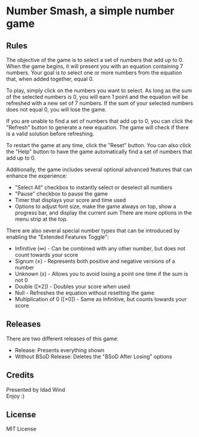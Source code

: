 # Number Smash, a simple number game

## Rules
The objective of the game is to select a set of numbers that add up to 0. When the game begins, it will present you with an equation containing 7 numbers. Your goal is to select one or more numbers from the equation that, when added together, equal 0.

To play, simply click on the numbers you want to select. As long as the sum of the selected numbers is 0, you will earn 1 point and the equation will be refreshed with a new set of 7 numbers. If the sum of your selected numbers does not equal 0, you will lose the game.

If you are unable to find a set of numbers that add up to 0, you can click the "Refresh" button to generate a new equation. The game will check if there is a valid solution before refreshing.

To restart the game at any time, click the "Reset" button. You can also click the "Help" button to have the game automatically find a set of numbers that add up to 0.

Additionally, the game includes several optional advanced features that can enhance the experience:

- "Select All" checkbox to instantly select or deselect all numbers
- "Pause" checkbox to pause the game 
- Timer that displays your score and time used
- Options to adjust font size, make the game always on top, show a progress bar, and display the current sum
There are more options in the menu strip at the top.

There are also several special number types that can be introduced by enabling the "Extended Features Toggle":

- Infinitive (∞) - Can be combined with any other number, but does not count towards your score
- Signum (±) - Represents both positive and negative versions of a number
- Unknown (x) - Allows you to avoid losing a point one time if the sum is not 0
- Double ([×2]) - Doubles your score when used
- Null - Refreshes the equation without resetting the game
- Multiplication of 0 ([×0]) - Same as Infinitive, but counts towards your score

## Releases
There are two different releases of this game:
- Release: Presents everything shown
- Without BSoD Release: Deletes the "BSoD After Losing" options

## Credits
Presented by Idad Wind  
Enjoy :)

## License
MIT License